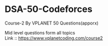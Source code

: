 # DSA-50-Codeforces
Course-2 By VPLANET 50 Questions(apporx) 

Mid level questions form all topics <br/>
Link :: https://www.vplanetcoding.com/course2
